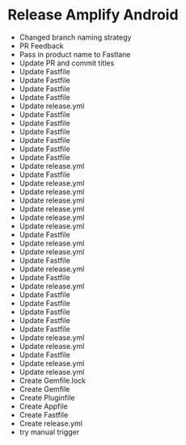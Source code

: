 
# Release Amplify Android 

- Changed branch naming strategy
- PR Feedback
- Pass in product name to Fastlane
- Update PR and commit titles
- Update Fastfile
- Update Fastfile
- Update Fastfile
- Update Fastfile
- Update release.yml
- Update Fastfile
- Update Fastfile
- Update Fastfile
- Update Fastfile
- Update Fastfile
- Update Fastfile
- Update release.yml
- Update Fastfile
- Update release.yml
- Update release.yml
- Update release.yml
- Update release.yml
- Update release.yml
- Update release.yml
- Update Fastfile
- Update release.yml
- Update release.yml
- Update Fastfile
- Update release.yml
- Update Fastfile
- Update release.yml
- Update Fastfile
- Update Fastfile
- Update Fastfile
- Update Fastfile
- Update Fastfile
- Update release.yml
- Update release.yml
- Update Fastfile
- Update release.yml
- Update release.yml
- Create Gemfile.lock
- Create Gemfile
- Create Pluginfile
- Create Appfile
- Create Fastfile
- Create release.yml
- try manual trigger

